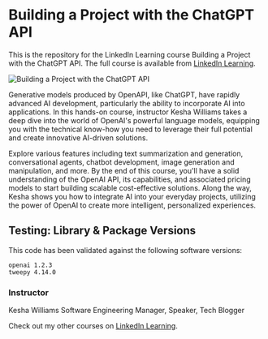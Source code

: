 # Building a Project with the ChatGPT API
This is the repository for the LinkedIn Learning course Building a Project with the ChatGPT API. The full course is available from [LinkedIn Learning][lil-course-url].

![Building a Project with the ChatGPT API][lil-thumbnail-url] 

Generative models produced by OpenAPI, like ChatGPT, have rapidly advanced AI development, particularly the ability to incorporate AI into applications. In this hands-on course, instructor Kesha Williams takes a deep dive into the world of OpenAI's powerful language models, equipping you with the technical know-how you need to leverage their full potential and create innovative AI-driven solutions.

Explore various features including text summarization and generation, conversational agents, chatbot development, image generation and manipulation, and more. By the end of this course, you'll have a solid understanding of the OpenAI API, its capabilities, and associated pricing models to start building scalable cost-effective solutions. Along the way, Kesha shows you how to integrate AI into your everyday projects, utilizing the power of OpenAI to create more intelligent, personalized experiences.

## Testing: Library & Package Versions
This code has been validated against the following software versions:
```
openai 1.2.3
tweepy 4.14.0
```

[0]: # (Replace these placeholder URLs with actual course URLs)

[lil-course-url]: https://www.linkedin.com/learning/building-a-project-with-the-chatgpt-api
[lil-thumbnail-url]: https://media.licdn.com/dms/image/D560DAQFcICjaYZlNsA/learning-public-crop_675_1200/0/1703108198308?e=2147483647&v=beta&t=tE_nvyhbB8yjb-DClHwc9ubDo19Z97lzZfgtH55V9uQ

### Instructor

Kesha Williams
Software Engineering Manager, Speaker, Tech Blogger
                            
                           
Check out my other courses on [LinkedIn Learning](https://www.linkedin.com/learning/instructors/kesha-williams).



